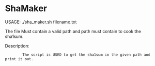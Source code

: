 # ShaMaker

USAGE: ./sha_maker.sh filename.txt

The file Must contain a valid path and path must contain to cook the sha1sum.

Description:

            The script is USED to get the sha1sum in the given path and print it out.




